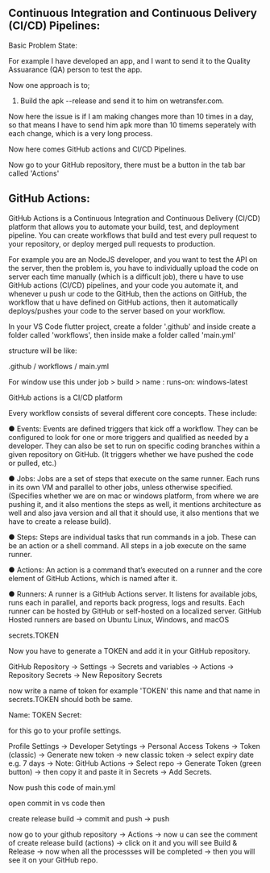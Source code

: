 ## Continuous Integration and Continuous Delivery (CI/CD) Pipelines:

Basic Problem State:

For example I have developed an app, and I want to send it to the Quality Assuarance (QA) person to test the app. 

Now one approach is to;

1) Build the apk --release and send it to him on wetransfer.com.

Now here the issue is if I am making changes more than 10 times in a day, so that means I have to send him apk more than 10 timems seperately with each change, which is a very long process.

Now here comes GitHub actions and CI/CD Pipelines.

Now go to your GitHub repository, there must be a button in the tab bar called 'Actions' 

## GitHub Actions:

GitHub Actions is a Continuous Integration and Continuous Delivery (CI/CD) platform that allows you to automate your build, test, and deployment pipeline. You can create workflows that build and test every pull request to your repository, or deploy merged pull requests to production.

For example you are an NodeJS developer, and you want to test the API on the server, then the problem is, you have to individually upload the code on server each time manually (which is a difficult job), there u have to use GitHub actions (CI/CD) pipelines, and your code you automate it, and whenever u push ur code to the GitHub, then the actions on GitHub, the workflow that u have defined on GitHub actions, then it automatically deploys/pushes your code to the server based on your workflow.

In your VS Code flutter project, create a folder '.github' and inside create a folder called 'workflows', then inside make a folder called 'main.yml' 

structure will be like:

.github
	/ workflows
		/ main.yml

For window use this under job  > build > name : runs-on: windows-latest


GitHub actions is a CI/CD platform


Every workflow consists of several different core concepts. These include:

● Events: Events are defined triggers that kick off a workflow. They can be configured to look for one or more triggers and qualified as needed by a developer. They can also be set to run on specific coding branches within a given repository on GitHub.
(It triggers whether we have pushed the code or pulled, etc.)

● Jobs: Jobs are a set of steps that execute on the same runner. Each runs in its own VM and parallel to other jobs, unless otherwise specified.
(Specifies whether we are on mac or windows platform, from where we are pushing it, and it also mentions the steps as well, it mentions architecture as well and also java version and all that it should use, it also mentions that we have to create a release build).

● Steps: Steps are individual tasks that run commands in a job. These can be an action or a shell command. All steps in a job execute on the same runner.

● Actions: An action is a command that’s executed on a runner and the core element of GitHub Actions, which is named after it.

● Runners: A runner is a GitHub Actions server. It listens for available jobs, runs each in parallel, and reports back progress, logs and results. Each runner can be hosted by GitHub or self-hosted on a localized server. GitHub Hosted runners are based on Ubuntu Linux, Windows, and macOS


secrets.TOKEN

Now you have to generate a TOKEN and add it in your GitHub repository. 

GitHub Repository -> Settings -> Secrets and variables -> Actions -> Repository Secrets -> New Repository Secrets 

now write a name of token for example 'TOKEN' this name and that name in secrets.TOKEN should both be same.

Name: TOKEN
Secret: 

for this go to your profile settings.

Profile Settings -> Developer Setytings -> Personal Access Tokens -> Token (classic) -> Generate new token -> new classic token -> select expiry date e.g. 7 days -> Note: GitHub Actions -> Select repo -> Generate Token (green button) -> then copy it and paste it in Secrets -> Add Secrets. 

Now push this code of main.yml 

open commit in vs code then 

create release build -> commit and push -> push 

now go to your github repository -> Actions -> now u can see the comment of create release build (actions) -> click on it and you will see Build & Release -> now when all the processses will be completed -> then you will see it on your GitHub repo.
